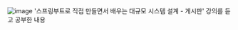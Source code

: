 

![image](https://github.com/user-attachments/assets/5b8b79de-7f61-4019-8c2a-ce9d11d4da4e)
'스프링부트로 직접 만들면서 배우는 대규모 시스템 설계 - 게시판' 강의를 듣고 공부한 내용

